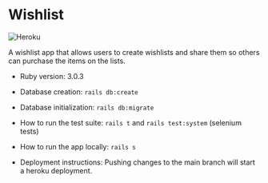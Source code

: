 # Wishlist

![Heroku](https://pyheroku-badge.herokuapp.com/?app=gary287-wishlist&style=flat)


A wishlist app that allows users to create wishlists and share them so others can purchase the items on the lists.

* Ruby version: 3.0.3

* Database creation: `rails db:create`

* Database initialization: `rails db:migrate`

* How to run the test suite: `rails t` and `rails test:system` (selenium tests)

* How to run the app locally: `rails s`

* Deployment instructions: Pushing changes to the main branch will start a heroku deployment.

